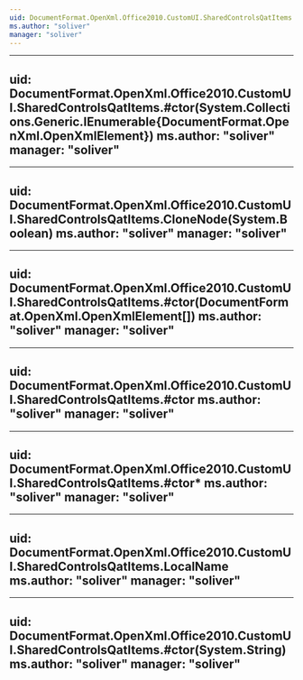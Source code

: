 ```yaml
---
uid: DocumentFormat.OpenXml.Office2010.CustomUI.SharedControlsQatItems
ms.author: "soliver"
manager: "soliver"
---
```


---
uid: DocumentFormat.OpenXml.Office2010.CustomUI.SharedControlsQatItems.#ctor(System.Collections.Generic.IEnumerable{DocumentFormat.OpenXml.OpenXmlElement})
ms.author: "soliver"
manager: "soliver"
---

---
uid: DocumentFormat.OpenXml.Office2010.CustomUI.SharedControlsQatItems.CloneNode(System.Boolean)
ms.author: "soliver"
manager: "soliver"
---

---
uid: DocumentFormat.OpenXml.Office2010.CustomUI.SharedControlsQatItems.#ctor(DocumentFormat.OpenXml.OpenXmlElement[])
ms.author: "soliver"
manager: "soliver"
---

---
uid: DocumentFormat.OpenXml.Office2010.CustomUI.SharedControlsQatItems.#ctor
ms.author: "soliver"
manager: "soliver"
---

---
uid: DocumentFormat.OpenXml.Office2010.CustomUI.SharedControlsQatItems.#ctor*
ms.author: "soliver"
manager: "soliver"
---

---
uid: DocumentFormat.OpenXml.Office2010.CustomUI.SharedControlsQatItems.LocalName
ms.author: "soliver"
manager: "soliver"
---

---
uid: DocumentFormat.OpenXml.Office2010.CustomUI.SharedControlsQatItems.#ctor(System.String)
ms.author: "soliver"
manager: "soliver"
---
